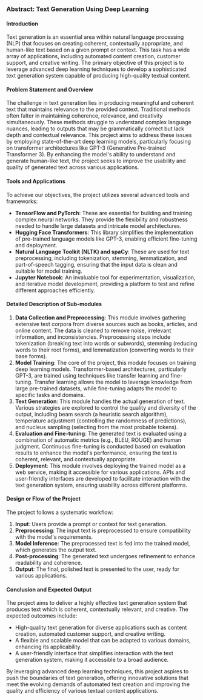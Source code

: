 ### Abstract: Text Generation Using Deep Learning

#### Introduction
Text generation is an essential area within natural language processing (NLP) that focuses on creating coherent, contextually appropriate, and human-like text based on a given prompt or context. This task has a wide array of applications, including automated content creation, customer support, and creative writing. The primary objective of this project is to leverage advanced deep learning techniques to develop a sophisticated text generation system capable of producing high-quality textual content. 

#### Problem Statement and Overview
The challenge in text generation lies in producing meaningful and coherent text that maintains relevance to the provided context. Traditional methods often falter in maintaining coherence, relevance, and creativity simultaneously. These methods struggle to understand complex language nuances, leading to outputs that may be grammatically correct but lack depth and contextual relevance. This project aims to address these issues by employing state-of-the-art deep learning models, particularly focusing on transformer architectures like GPT-3 (Generative Pre-trained Transformer 3). By enhancing the model's ability to understand and generate human-like text, the project seeks to improve the usability and quality of generated text across various applications.

#### Tools and Applications
To achieve our objectives, the project utilizes several advanced tools and frameworks:
- **TensorFlow and PyTorch**: These are essential for building and training complex neural networks. They provide the flexibility and robustness needed to handle large datasets and intricate model architectures.
- **Hugging Face Transformers**: This library simplifies the implementation of pre-trained language models like GPT-3, enabling efficient fine-tuning and deployment.
- **Natural Language Toolkit (NLTK) and spaCy**: These are used for text preprocessing, including tokenization, stemming, lemmatization, and part-of-speech tagging, ensuring that the input data is clean and suitable for model training.
- **Jupyter Notebook**: An invaluable tool for experimentation, visualization, and iterative model development, providing a platform to test and refine different approaches efficiently.

#### Detailed Description of Sub-modules
1. **Data Collection and Preprocessing**: This module involves gathering extensive text corpora from diverse sources such as books, articles, and online content. The data is cleaned to remove noise, irrelevant information, and inconsistencies. Preprocessing steps include tokenization (breaking text into words or subwords), stemming (reducing words to their root forms), and lemmatization (converting words to their base forms).
2. **Model Training**: The core of the project, this module focuses on training deep learning models. Transformer-based architectures, particularly GPT-3, are trained using techniques like transfer learning and fine-tuning. Transfer learning allows the model to leverage knowledge from large pre-trained datasets, while fine-tuning adapts the model to specific tasks and domains.
3. **Text Generation**: This module handles the actual generation of text. Various strategies are explored to control the quality and diversity of the output, including beam search (a heuristic search algorithm), temperature adjustment (controlling the randomness of predictions), and nucleus sampling (selecting from the most probable tokens).
4. **Evaluation and Fine-tuning**: The generated text is evaluated using a combination of automatic metrics (e.g., BLEU, ROUGE) and human judgment. Continuous fine-tuning is conducted based on evaluation results to enhance the model's performance, ensuring the text is coherent, relevant, and contextually appropriate.
5. **Deployment**: This module involves deploying the trained model as a web service, making it accessible for various applications. APIs and user-friendly interfaces are developed to facilitate interaction with the text generation system, ensuring usability across different platforms.

#### Design or Flow of the Project
The project follows a systematic workflow:
1. **Input**: Users provide a prompt or context for text generation.
2. **Preprocessing**: The input text is preprocessed to ensure compatibility with the model's requirements.
3. **Model Inference**: The preprocessed text is fed into the trained model, which generates the output text.
4. **Post-processing**: The generated text undergoes refinement to enhance readability and coherence.
5. **Output**: The final, polished text is presented to the user, ready for various applications.

#### Conclusion and Expected Output
The project aims to deliver a highly effective text generation system that produces text which is coherent, contextually relevant, and creative. The expected outcomes include:
- High-quality text generation for diverse applications such as content creation, automated customer support, and creative writing.
- A flexible and scalable model that can be adapted to various domains, enhancing its applicability.
- A user-friendly interface that simplifies interaction with the text generation system, making it accessible to a broad audience.

By leveraging advanced deep learning techniques, this project aspires to push the boundaries of text generation, offering innovative solutions that meet the evolving demands of automated text creation and improving the quality and efficiency of various textual content applications.
